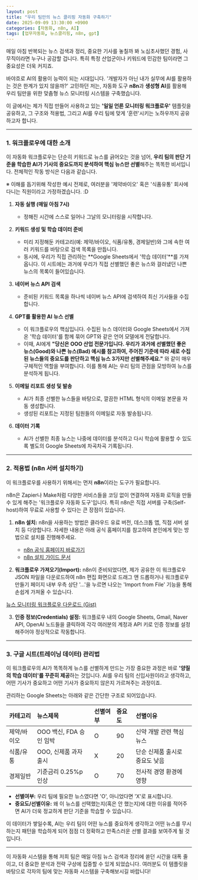 ```yaml
---
layout: post
title: "우리 팀만의 뉴스 클리핑 자동화 구축하기"
date: 2025-09-09 13:30:00 +0900
categories: [자동화, n8n, AI]
tags: [업무자동화, 뉴스클리핑, n8n, gpt]
---
```


매일 아침 반복되는 뉴스 검색과 정리, 중요한 기사를 놓칠까 봐 노심초사했던 경험, 사무직이라면 누구나 공감할 겁니다. 특히 특정 산업군이나 키워드에 민감한 팀이라면 그 중요성은 더욱 커지죠.

바야흐로 AI의 활용이 능력이 되는 시대입니다. '개발자가 아닌 내가 실무에 AI를 활용하는 것은 한계가 있지 않을까?' 고민하던 저는, 자동화 도구 **n8n**과 **생성형 AI**를 활용해 우리 팀만을 위한 맞춤형 뉴스 모니터링 시스템을 구축했습니다.

이 글에서는 제가 직접 만들어 사용하고 있는 **'일일 언론 모니터링 워크플로우'** 템플릿을 공유하고, 그 구조와 적용법, 그리고 AI를 우리 팀에 맞게 '훈련'시키는 노하우까지 공유하고자 합니다.

---

### 1. 워크플로우에 대한 소개

이 자동화 워크플로우는 단순히 키워드로 뉴스를 긁어오는 것을 넘어, **우리 팀의 판단 기준을 학습한 AI가 기사의 중요도까지 분석하여 핵심 뉴스만 선별**해주는 똑똑한 비서입니다. 전체적인 작동 방식은 다음과 같습니다.

※ 이해를 돕기위해 작성한 예시 전제로, 여러분을 '제약바이오' 혹은 '식품유통' 회사에 다니는 직원이라고 가정하겠습니다. :D



1.  **자동 실행 (매일 아침 7시)**
    * 정해진 시간에 스스로 일어나 그날의 모니터링을 시작합니다.

2.  **키워드 생성 및 학습 데이터 준비**
    * 미리 지정해둔 카테고리(예: 제약/바이오, 식품/유통, 경제일반)와 그에 속한 여러 키워드를 바탕으로 검색 목록을 만듭니다.
    * 동시에, 우리가 직접 관리하는 **Google Sheets에서 '학습 데이터'**를 가져옵니다. 이 시트에는 과거에 우리가 직접 선별했던 좋은 뉴스와 걸러냈던 나쁜 뉴스의 목록이 들어있습니다.

3.  **네이버 뉴스 API 검색**
    * 준비된 키워드 목록을 하나씩 네이버 뉴스 API에 검색하여 최신 기사들을 수집합니다.

4.  **GPT를 활용한 AI 뉴스 선별**
    * 이 워크플로우의 핵심입니다. 수집된 뉴스 데이터와 Google Sheets에서 가져온 '학습 데이터'를 함께 묶어 GPT와 같은 언어 모델에게 전달합니다.
    * 이때, AI에게 **"당신은 OOO 산업 전문가입니다. 우리가 과거에 선별했던 좋은 뉴스(Good)와 나쁜 뉴스(Bad) 예시를 참고하여, 주어진 기준에 따라 새로 수집된 뉴스들의 중요도를 판단하고 핵심 뉴스 3가지만 선별해주세요."** 와 같이 매우 구체적인 역할을 부여합니다. 이를 통해 AI는 우리 팀의 관점을 모방하여 뉴스를 분석하게 됩니다.

5.  **이메일 리포트 생성 및 발송**
    * AI가 최종 선별한 뉴스들을 바탕으로, 깔끔한 HTML 형식의 이메일 본문을 자동 생성합니다.
    * 생성된 리포트는 지정된 팀원들의 이메일로 자동 발송됩니다.

6.  **데이터 기록**
    * AI가 선별한 최종 뉴스는 나중에 데이터를 분석하고 다시 학습에 활용할 수 있도록 별도의 Google Sheets에 차곡차곡 기록됩니다.

---

### 2. 적용법 (n8n 서버 설치하기)

이 워크플로우를 사용하기 위해서는 먼저 **n8n**이라는 도구가 필요합니다.

n8n은 Zapier나 Make처럼 다양한 서비스들을 코딩 없이 연결하여 자동화 로직을 만들 수 있게 해주는 '워크플로우 자동화 도구'입니다. 특히 n8n은 직접 서버를 구축(Self-host)하여 무료로 사용할 수 있다는 큰 장점이 있습니다.

1.  **n8n 설치:** n8n을 사용하는 방법은 클라우드 유료 버전, 데스크톱 앱, 직접 서버 설치 등 다양합니다. 자세한 내용은 아래 공식 홈페이지를 참고하여 본인에게 맞는 방법으로 설치를 진행해주세요.
    * [n8n 공식 홈페이지 바로가기](https://n8n.io/)
    * [n8n 설치 가이드 문서](https://docs.n8n.io/hosting/)

2.  **워크플로우 가져오기(Import):** n8n이 준비되었다면, 제가 공유한 이 워크플로우 JSON 파일을 다운로드하여 n8n 편집 화면으로 드래그 앤 드롭하거나 워크플로우 만들기 페이지 내부 우측 상단 '...'을 누르면 나오는 'Import from File' 기능을 통해 손쉽게 가져올 수 있습니다.

[뉴스 모니터링 워크플로우 다운로드 (Gist)](https://gist.github.com/8247826e06c901461bb4a4feca5c5551.git)

3.  **인증 정보(Credentials) 설정:** 워크플로우 내의 Google Sheets, Gmail, Naver API, OpenAI 노드들을 클릭하여 각각 여러분의 계정과 API 키로 인증 정보를 설정해주어야 정상적으로 작동합니다.

---

### 3. 구글 시트(트레이닝 데이터) 관리법

이 워크플로우의 AI가 똑똑하게 뉴스를 선별하게 만드는 가장 중요한 과정은 바로 **'양질의 학습 데이터'를 꾸준히 제공**하는 것입니다. AI를 우리 팀의 신입사원이라고 생각하고, 어떤 기사가 중요하고 어떤 기사가 중요하지 않은지 가르쳐주는 과정이죠.

관리하는 Google Sheets는 아래와 같은 간단한 구조로 되어있습니다.

| 카테고리 | 뉴스제목 | 선별여부 | 중요도 | 선별이유 |
| :--- | :--- | :--- | :--- | :--- |
| 제약/바이오 | OOO 백신, FDA 승인 임박 | O | 90 | 신약 개발 관련 핵심 뉴스 |
| 식품/유통 | OOO, 신제품 과자 출시 | X | 20 | 단순 신제품 출시로 중요도 낮음 |
| 경제일반 | 기준금리 0.25%p 인상 | O | 70 | 전사적 경영 환경에 영향 |

* **선별여부:** 우리 팀에 필요한 뉴스였다면 'O', 아니었다면 'X'로 표시합니다.
* **중요도/선별이유:** 왜 이 뉴스를 선택했는지(혹은 안 했는지)에 대한 이유를 적어주면 AI가 더욱 정교하게 판단 기준을 학습할 수 있습니다.

이 데이터가 쌓일수록, AI는 우리 팀이 어떤 뉴스를 중요하게 생각하고 어떤 뉴스를 무시하는지 패턴을 학습하게 되어 점점 더 정확하고 만족스러운 선별 결과를 보여주게 될 것입니다.

---

이 자동화 시스템을 통해 저희 팀은 매일 아침 뉴스 검색과 정리에 쏟던 시간을 대폭 줄이고, 더 중요한 분석과 전략 구상에 집중할 수 있게 되었습니다. 여러분도 이 템플릿을 바탕으로 각자의 팀에 맞는 자동화 시스템을 구축해보시길 바랍니다!